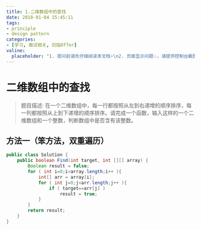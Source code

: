 ```yaml
---
title: 1.二维数组中的查找
date: 2018-01-04 15:45:11
tags:
- principle
- design pattern
categories:
- [学习, 面试相关, 剑指Offer]
valine:
  placeholder: "1. 提问前请先仔细阅读本文档⚡\n2. 页面显示问题💥，请提供控制台截图📸或者您的测试网址\n3. 其他任何报错💣，请提供详细描述和截图📸，祝食用愉快💪"
---
```


# 二维数组中的查找

> 题目描述: 在一个二维数组中，每一行都按照从左到右递增的顺序排序，每一列都按照从上到下递增的顺序排序。请完成一个函数，输入这样的一个二维数组和一个整数，判断数组中是否含有该整数。

## 方法一（笨方法，双重遍历）

```java
public class Solution {
    public boolean Find(int target, int [][] array) {
        Boolean result = false;
        for ( int i=0;i<array.length;i++ ){
            int[] arr = array[i];
            for ( int j=0;j<arr.length;j++ ){
                if ( target==arr[j] )
                    result = true;
            }
        }
        return result;
    }
}
```


